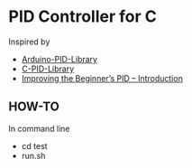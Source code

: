 # PID Controller for C
Inspired by 
- [Arduino-PID-Library](https://github.com/br3ttb/Arduino-PID-Library) 
- [C-PID-Library](https://github.com/mblythe86/C-PID-Library)
- [Improving the Beginner’s PID – Introduction](http://brettbeauregard.com/blog/2011/04/improving-the-beginners-pid-introduction/)

## HOW-TO
In command line 
- cd test
- run.sh